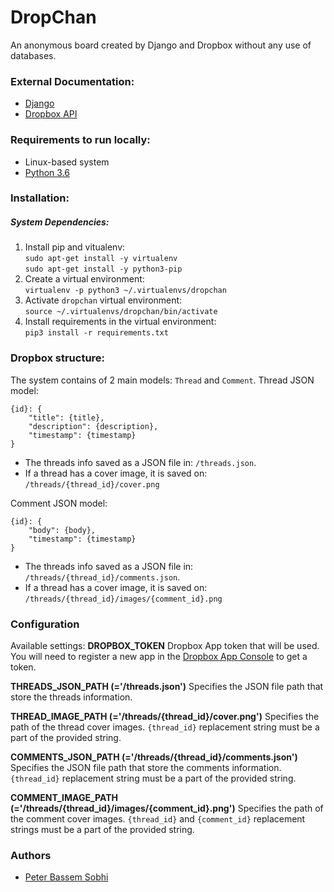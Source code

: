 # DropChan
An anonymous board created by Django and Dropbox without any use of databases.

### External Documentation:

* [Django](https://docs.djangoproject.com/en/2.0/releases/2.0/)
* [Dropbox API](http://dropbox-sdk-python.readthedocs.io/en/latest/)

### Requirements to run locally:

* Linux-based system
* [Python 3.6](https://www.python.org/)

### Installation:
##### System Dependencies:
1. Install pip and vitualenv:  
`sudo apt-get install -y virtualenv`  
`sudo apt-get install -y python3-pip`
2. Create a virtual environment:  
`virtualenv -p python3 ~/.virtualenvs/dropchan`
3. Activate `dropchan` virtual environment:  
`source ~/.virtualenvs/dropchan/bin/activate`
4. Install requirements in the virtual environment:  
`pip3 install -r requirements.txt`

### Dropbox structure:
The system contains of 2 main models: `Thread` and `Comment`.
Thread JSON model:

```
{id}: {
    "title": {title},
    "description": {description},
    "timestamp": {timestamp}
}
```
* The threads info saved as a JSON file in: `/threads.json`.
* If a thread has a cover image, it is saved on: `/threads/{thread_id}/cover.png`

Comment JSON model:

```
{id}: {
    "body": {body},
    "timestamp": {timestamp}
}
```
* The threads info saved as a JSON file in: `/threads/{thread_id}/comments.json`.
* If a thread has a cover image, it is saved on: `/threads/{thread_id}/images/{comment_id}.png`

### Configuration
Available settings:
**DROPBOX_TOKEN**
Dropbox App token that will be used.
You will need to register a new app in the [Dropbox App Console](https://www.dropbox.com/developers/apps) to get a token.

**THREADS_JSON_PATH (='/threads.json')**
Specifies the JSON file path that store the threads information.

**THREAD_IMAGE_PATH (='/threads/{thread_id}/cover.png')**
Specifies the path of the thread cover images.
`{thread_id}` replacement string must be a part of the provided string.

**COMMENTS_JSON_PATH (='/threads/{thread_id}/comments.json')**
Specifies the JSON file path that store the comments information.
`{thread_id}` replacement string must be a part of the provided string.

**COMMENT_IMAGE_PATH (='/threads/{thread_id}/images/{comment_id}.png')**
Specifies the path of the comment cover images.
`{thread_id}` and `{comment_id}` replacement strings must be a part of the provided string.

### Authors
* [Peter Bassem Sobhi](https://github.com/petersobhi)

